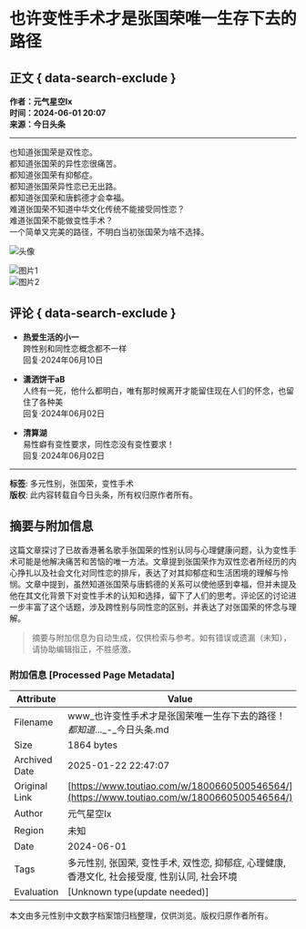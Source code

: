 # 也许变性手术才是张国荣唯一生存下去的路径

## 正文 { data-search-exclude }


**作者：元气星空Ix**  
**时间：2024-06-01 20:07**  
**来源：今日头条**  

---

也知道张国荣是双性恋。  
都知道张国荣的异性恋很痛苦。  
都知道张国荣有抑郁症。  
都知道张国荣异性恋已无出路。  
都知道张国荣和唐鹤德才会幸福。  
难道张国荣不知道中华文化传统不能接受同性恋？  
难道张国荣不能做变性手术？  
一个简单又完美的路径，不明白当初张国荣为啥不选择。

![头像](https://p3-sign.toutiaoimg.com/user-avatar/30cba95fe47b7909c0305f8f9e333fb4~300x300.image?_iz=112761&from=tt_user.wtt&lk3s=06827d14&x-expires=1737504000&x-signature=uMaR7cm3te5%2BPaANnSSzcabesO0%3D)

![图片1](https://p3-sign.toutiaoimg.com/tos-cn-i-ezhpy3drpa/afa9ddc45abe42279060150953826f5f~tplv-obj:414:558.image?_iz=97245&bid=15&from=post&gid=1800660500546564&lk3s=06827d14&x-expires=1744588800&x-signature=HVElfY2WeWT0SXbN2tue%2FKc8%2FFQ%3D)  
![图片2](https://p3-sign.toutiaoimg.com/tos-cn-i-ezhpy3drpa/16de27ea8bd84ba4a6720a61539ac6c7~tplv-obj:308:440.image?_iz=97245&bid=15&from=post&gid=1800660500546564&lk3s=06827d14&x-expires=1744588800&x-signature=mSiXYhoANd510ZwZhju4R4fwKc0%3D)

## 评论 { data-search-exclude }

- **热爱生活的小一**  
  跨性别和同性恋概念都不一样  
  回复·2024年06月10日  

- **潇洒饼干aB**  
  人终有一死，他什么都明白，唯有那时候离开才能留住现在人们的怀念，也留住了各种美  
  回复·2024年06月02日  

- **清算湖**  
  易性癖有变性要求，同性恋没有变性要求！  
  回复·2024年06月02日  

---  

**标签**: 多元性别，张国荣，变性手术  
**版权**: 此内容转载自今日头条，所有权归原作者所有。
<!-- tcd_original_link https://www.toutiao.com/w/1800660500546564/ -->


## 摘要与附加信息

<!-- tcd_abstract -->
这篇文章探讨了已故香港著名歌手张国荣的性别认同与心理健康问题，认为变性手术可能是他解决痛苦和苦恼的唯一方法。文章提到张国荣作为双性恋者所经历的内心挣扎以及社会文化对同性恋的排斥，表达了对其抑郁症和生活困境的理解与怜悯。文章中提到，虽然知道张国荣与唐鹤德的关系可以使他感到幸福，但并未提及他在其文化背景下对变性手术的认知和选择，留下了人们的思考。评论区的讨论进一步丰富了这个话题，涉及跨性别与同性恋的区别，并表达了对张国荣的怀念与理解。
<!-- tcd_abstract_end -->

> 摘要与附加信息为自动生成，仅供检索与参考。如有错误或遗漏（未知），请协助编辑指正，不胜感激。

### 附加信息 [Processed Page Metadata]

| Attribute       | Value                                  |
|-----------------|----------------------------------------|
| Filename        | www_也许变性手术才是张国荣唯一生存下去的路径！_都知道_..._-_今日头条.md                             |
| Size            | 1864 bytes                           |
| Archived Date   | 2025-01-22 22:47:07                             |
| Original Link   | [https://www.toutiao.com/w/1800660500546564/](https://www.toutiao.com/w/1800660500546564/)                       |
| Author          | 元气星空Ix                               |
| Region          | 未知                               |
| Date            | 2024-06-01                                 |
| Tags            | 多元性别, 张国荣, 变性手术, 双性恋, 抑郁症, 心理健康, 香港文化, 社会接受度, 性别认同, 社会环境                                 |
| Evaluation            | [Unknown type(update needed)]                                 |
<!-- tcd_table_end -->

本文由多元性别中文数字档案馆归档整理，仅供浏览。版权归原作者所有。
